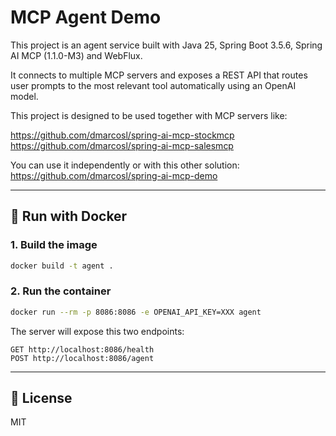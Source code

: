 # MCP Agent Demo

This project is an agent service built with Java 25, Spring Boot 3.5.6, Spring AI MCP (1.1.0-M3) and WebFlux.

It connects to multiple MCP servers and exposes a REST API that routes user prompts to the most relevant tool automatically using an OpenAI model.

This project is designed to be used together with MCP servers like:

https://github.com/dmarcosl/spring-ai-mcp-stockmcp
https://github.com/dmarcosl/spring-ai-mcp-salesmcp

You can use it independently or with this other solution:
https://github.com/dmarcosl/spring-ai-mcp-demo

---

## 🐳 Run with Docker

### 1. Build the image

```bash
docker build -t agent .
```

### 2. Run the container

```bash
docker run --rm -p 8086:8086 -e OPENAI_API_KEY=XXX agent
```

The server will expose this two endpoints:

```
GET http://localhost:8086/health
POST http://localhost:8086/agent
```

---

## 🪪 License

MIT
